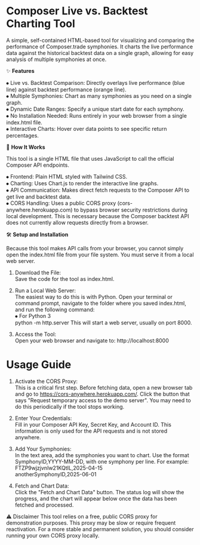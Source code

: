 # **Composer Live vs. Backtest Charting Tool**

A simple, self-contained HTML-based tool for visualizing and comparing the performance of Composer.trade symphonies. It charts the live performance data against the historical backtest data on a single graph, allowing for easy analysis of multiple symphonies at once.

✨ **Features**

⦁	Live vs. Backtest Comparison: Directly overlays live performance (blue line) against backtest performance (orange line).<br>
⦁	Multiple Symphonies: Chart as many symphonies as you need on a single graph.<br>
⦁	Dynamic Date Ranges: Specify a unique start date for each symphony.<br>
⦁	No Installation Needed: Runs entirely in your web browser from a single index.html file.<br>
⦁	Interactive Charts: Hover over data points to see specific return percentages.<br>

🚀 **How It Works**

This tool is a single HTML file that uses JavaScript to call the official Composer API endpoints.<br>

⦁	Frontend: Plain HTML styled with Tailwind CSS.<br>
⦁	Charting: Uses Chart.js to render the interactive line graphs.<br>
⦁	API Communication: Makes direct fetch requests to the Composer API to get live and backtest data.<br>
⦁	CORS Handling: Uses a public CORS proxy (cors-anywhere.herokuapp.com) to bypass browser security restrictions during local development. This is necessary because the Composer backtest API does not currently allow requests directly from a browser.<br>

🛠️ **Setup and Installation**

Because this tool makes API calls from your browser, you cannot simply open the index.html file from your file system. You must serve it from a local web server.

1.	Download the File:  
Save the code for the tool as index.html.

2.	Run a Local Web Server:  
The easiest way to do this is with Python. Open your terminal or command prompt, navigate to the folder where you saved index.html, and run the following command:  
⦁	For Python 3  
python -m http.server
This will start a web server, usually on port 8000.

3.	Access the Tool:  
Open your web browser and navigate to: http://localhost:8000

# Usage Guide

1.	Activate the CORS Proxy:  
This is a critical first step. Before fetching data, open a new browser tab and go to https://cors-anywhere.herokuapp.com/. Click the button that says "Request temporary access to the demo server". You may need to do this periodically if the tool stops working.

2.	Enter Your Credentials:  
Fill in your Composer API Key, Secret Key, and Account ID. This information is only used for the API requests and is not stored anywhere.

3.	Add Your Symphonies:  
In the text area, add the symphonies you want to chart. Use the format SymphonyID,YYYY-MM-DD, with one symphony per line. For example:  
FTZP9wjzjvnIw21KQtIL,2025-04-15  
anotherSymphonyID,2025-06-01

4.	Fetch and Chart Data:  
Click the "Fetch and Chart Data" button. The status log will show the progress, and the chart will appear below once the data has been fetched and processed.

⚠️ Disclaimer
This tool relies on a free, public CORS proxy for demonstration purposes. This proxy may be slow or require frequent reactivation. For a more stable and permanent solution, you should consider running your own CORS proxy locally.
